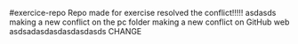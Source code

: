 #exercice-repo
Repo made for exercise
resolved the conflict!!!!!
asdasds
making a new conflict on the pc folder 
making a new conflict on GitHub web
asdsadasdasdasdasdasds CHANGE